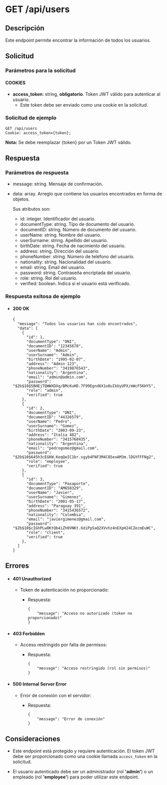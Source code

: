 # GET /api/users

## Descripción

Este endpoint permite encontrar la información de todos los usuarios.

## Solicitud

### Parámetros para la solicitud

#### COOKIES

- **access_token**: string, **obligatorio**. Token JWT válido para autenticar al usuario.
  - Este token debe ser enviado como una cookie en la solicitud.

### Solicitud de ejemplo

```
GET /api/users
Cookie: access_token={token};
```

**Nota:** Se debe reemplazar {token} por un Token JWT válido.

## Respuesta

### Parámetros de respuesta

- message: string. Mensaje de confirmación.
- data: array. Arreglo que contiene los usuarios encontrados en forma de objetos.

  Sus atributos son:

  - id: integer. Identificador del usuario.
  - documentType: string. Tipo de documento del usuario.
  - documentID: string. Número de documento del usuario.
  - userName: string. Nombre del usuario.
  - userSurname: string. Apellido del usuario.
  - birthDate: string. Fecha de nacimiento del usuario.
  - address: string. Dirección del usuario.
  - phoneNumber: string. Número de teléfono del usuario.
  - nationality: string. Nacionalidad del usuario.
  - email: string. Email del usuario.
  - password: string. Contraseña encriptada del usuario.
  - role: string. Rol del usuario.
  - verified: boolean. Indica si el usuario está verificado.

### Respuesta exitosa de ejemplo

- #### 200 OK

  ```
  {
    "message": "Todos los usuarios han sido encontrados",
    "data": [
      {
        "id": 1,
        "documentType": "DNI",
        "documentID": "12345678",
        "userName": "Admin",
        "userSurname": "Admin",
        "birthDate": "1995-02-07",
        "address": "Admin 123",
        "phoneNumber": "3419876543",
        "nationality": "Argentina",
        "email": "admin@admin.com",
        "password": "$2b$10$5BHEjTQWWXDXq/BMcKuHD.7F99Egnd6X1o0uIkUyUPX/mWcF5KHYS",
        "role": "admin",
        "verified": true
      },
      {
        "id": 2,
        "documentType": "DNI",
        "documentID": "44326579",
        "userName": "Pedro",
        "userSurname": "Gomez",
        "birthDate": "2003-09-23",
        "address": "Italia 482",
        "phoneNumber": "3415768435",
        "nationality": "Argentina",
        "email": "pedrogomez@gmail.com",
        "password": "$2b$10$645h3cEGKW.KeqQeIC1br.sgyb4FNF3M4C85exAM3m.lDGYFFFNg2",
        "role": "employee",
        "verified": true
      },
      {
        "id": 3,
        "documentType": "Pasaporte",
        "documentID": "AM658329",
        "userName": "Javier",
        "userSurname": "Gimenez",
        "birthDate": "2001-05-17",
        "address": "Paraguay 391",
        "phoneNumber": "3415436572",
        "nationality": "Colombia",
        "email": "javiergimenez@gmail.com",
        "password": "$2b$10$cIGhPLw0KtQb4iZh0VNKt.6diPp5aQ2XVvhz4nEXpH24CZecmEuWC",
        "role": "client",
        "verified": true
      },
    ]
  }
  ```

## Errores

- #### 401 Unauthorized

  - Token de autenticación no proporcionado:

    - Respuesta:

      ```
      {
          "message": "Acceso no autorizado (token no proporcionado)"
      }
      ```

- #### 403 Forbidden

  - Acceso restringido por falta de permisos:

    - Respuesta:

      ```
      {
          "message": "Acceso restringido (rol sin permisos)"
      }
      ```

- #### 500 Internal Server Error

  - Error de conexión con el servidor:

    - Respuesta:

      ```
      {
          "message": "Error de conexión"
      }
      ```

## Consideraciones

- Este endpoint está protegido y requiere autenticación. El token JWT debe ser proporcionado como una cookie llamada `access_token` en la solicitud.

- El usuario autenticado debe ser un administrador (rol **'admin'**) o un empleado (rol **'employee'**) para poder utilizar este endpoint.
